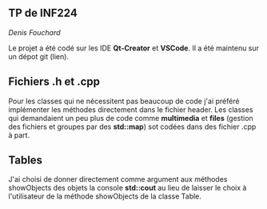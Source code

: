 ## TP de INF224
*Denis Fouchard*

Le projet a été codé sur les IDE **Qt-Creator** et **VSCode**.
Il a été maintenu sur un dépot git (lien).

## Fichiers .h et .cpp
Pour les classes qui ne nécessitent pas beaucoup de code j'ai préféré implémenter les méthodes directement dans le fichier header. Les classes qui demandaient un peu plus de code comme **multimedia** et **files** (gestion des fichiers et groupes par des **std::map**) sot codées dans des fichier .cpp à part.

## Tables
J'ai choisi de donner directement comme argument aux méthodes showObjects des objets la console **std::cout** au lieu de laisser le choix à l'utilisateur de la méthode showObjects de la classe Table.
